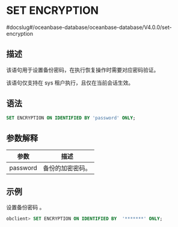SET ENCRYPTION 
===================================
#docslug#/oceanbase-database/oceanbase-database/V4.0.0/set-encryption


描述 
-----------------------

该语句用于设置备份密码，在执行恢复操作时需要对应密码验证。

该语句仅支持在 sys 租户执行，且仅在当前会话生效。

语法 
-----------------------

```sql
SET ENCRYPTION ON IDENTIFIED BY 'password' ONLY;
```



参数解释 
-------------------------



|    参数    |    描述    |
|----------|----------|
| password | 备份的加密密码。 |



示例 
-----------------------

设置备份密码 。

```sql
obclient> SET ENCRYPTION ON IDENTIFIED BY  '*******' ONLY;
```


